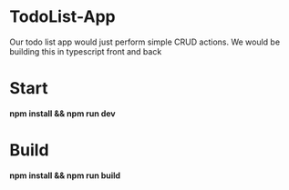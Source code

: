 # TodoList-App
Our todo list app would just perform simple CRUD actions. We would be building this in typescript front and back

# Start
**npm install && npm run dev**

# Build
**npm install && npm run build**
